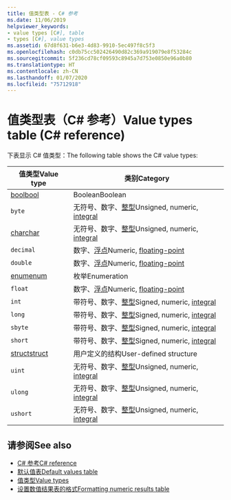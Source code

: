 ```yaml
---
title: 值类型表 - C# 参考
ms.date: 11/06/2019
helpviewer_keywords:
- value types [C#], table
- types [C#], value types
ms.assetid: 67d8f631-b6e3-4d83-9910-5ec497f8c5f3
ms.openlocfilehash: c0db75cc502426490d82c369a919079e8f53284c
ms.sourcegitcommit: 5f236cd78cf09593c8945a7d753e0850e96a0b80
ms.translationtype: HT
ms.contentlocale: zh-CN
ms.lasthandoff: 01/07/2020
ms.locfileid: "75712918"
---
```

# <a name="value-types-table-c-reference"></a><span data-ttu-id="4ea28-102">值类型表（C# 参考）</span><span class="sxs-lookup"><span data-stu-id="4ea28-102">Value types table (C# reference)</span></span>

<span data-ttu-id="4ea28-103">下表显示 C# 值类型：</span><span class="sxs-lookup"><span data-stu-id="4ea28-103">The following table shows the C# value types:</span></span>

|<span data-ttu-id="4ea28-104">值类型</span><span class="sxs-lookup"><span data-stu-id="4ea28-104">Value type</span></span>|<span data-ttu-id="4ea28-105">类别</span><span class="sxs-lookup"><span data-stu-id="4ea28-105">Category</span></span>|
|----------------|--------------|
|[<span data-ttu-id="4ea28-106">bool</span><span class="sxs-lookup"><span data-stu-id="4ea28-106">bool</span></span>](../builtin-types/bool.md)|<span data-ttu-id="4ea28-107">Boolean</span><span class="sxs-lookup"><span data-stu-id="4ea28-107">Boolean</span></span>|
|`byte`|<span data-ttu-id="4ea28-108">无符号、数字、[整型](../builtin-types/integral-numeric-types.md)</span><span class="sxs-lookup"><span data-stu-id="4ea28-108">Unsigned, numeric, [integral](../builtin-types/integral-numeric-types.md)</span></span>|
|[<span data-ttu-id="4ea28-109">char</span><span class="sxs-lookup"><span data-stu-id="4ea28-109">char</span></span>](../builtin-types/char.md)|<span data-ttu-id="4ea28-110">无符号、数字、[整型](../builtin-types/integral-numeric-types.md)</span><span class="sxs-lookup"><span data-stu-id="4ea28-110">Unsigned, numeric, [integral](../builtin-types/integral-numeric-types.md)</span></span>|
|`decimal`|<span data-ttu-id="4ea28-111">数字、[浮点](../builtin-types/floating-point-numeric-types.md)</span><span class="sxs-lookup"><span data-stu-id="4ea28-111">Numeric, [floating-point](../builtin-types/floating-point-numeric-types.md)</span></span>|
|`double`|<span data-ttu-id="4ea28-112">数字、[浮点](../builtin-types/floating-point-numeric-types.md)</span><span class="sxs-lookup"><span data-stu-id="4ea28-112">Numeric, [floating-point](../builtin-types/floating-point-numeric-types.md)</span></span>|
|[<span data-ttu-id="4ea28-113">enum</span><span class="sxs-lookup"><span data-stu-id="4ea28-113">enum</span></span>](../builtin-types/enum.md)|<span data-ttu-id="4ea28-114">枚举</span><span class="sxs-lookup"><span data-stu-id="4ea28-114">Enumeration</span></span>|
|`float`|<span data-ttu-id="4ea28-115">数字、[浮点](../builtin-types/floating-point-numeric-types.md)</span><span class="sxs-lookup"><span data-stu-id="4ea28-115">Numeric, [floating-point](../builtin-types/floating-point-numeric-types.md)</span></span>|
|`int`|<span data-ttu-id="4ea28-116">带符号、数字、[整型](../builtin-types/integral-numeric-types.md)</span><span class="sxs-lookup"><span data-stu-id="4ea28-116">Signed, numeric, [integral](../builtin-types/integral-numeric-types.md)</span></span>|
|`long`|<span data-ttu-id="4ea28-117">带符号、数字、[整型](../builtin-types/integral-numeric-types.md)</span><span class="sxs-lookup"><span data-stu-id="4ea28-117">Signed, numeric, [integral](../builtin-types/integral-numeric-types.md)</span></span>|
|`sbyte`|<span data-ttu-id="4ea28-118">带符号、数字、[整型](../builtin-types/integral-numeric-types.md)</span><span class="sxs-lookup"><span data-stu-id="4ea28-118">Signed, numeric, [integral](../builtin-types/integral-numeric-types.md)</span></span>|
|`short`|<span data-ttu-id="4ea28-119">带符号、数字、[整型](../builtin-types/integral-numeric-types.md)</span><span class="sxs-lookup"><span data-stu-id="4ea28-119">Signed, numeric, [integral](../builtin-types/integral-numeric-types.md)</span></span>|
|[<span data-ttu-id="4ea28-120">struct</span><span class="sxs-lookup"><span data-stu-id="4ea28-120">struct</span></span>](struct.md)|<span data-ttu-id="4ea28-121">用户定义的结构</span><span class="sxs-lookup"><span data-stu-id="4ea28-121">User-defined structure</span></span>|
|`uint`|<span data-ttu-id="4ea28-122">无符号、数字、[整型](../builtin-types/integral-numeric-types.md)</span><span class="sxs-lookup"><span data-stu-id="4ea28-122">Unsigned, numeric, [integral](../builtin-types/integral-numeric-types.md)</span></span>|
|`ulong`|<span data-ttu-id="4ea28-123">无符号、数字、[整型](../builtin-types/integral-numeric-types.md)</span><span class="sxs-lookup"><span data-stu-id="4ea28-123">Unsigned, numeric, [integral](../builtin-types/integral-numeric-types.md)</span></span>|
|`ushort`|<span data-ttu-id="4ea28-124">无符号、数字、[整型](../builtin-types/integral-numeric-types.md)</span><span class="sxs-lookup"><span data-stu-id="4ea28-124">Unsigned, numeric, [integral](../builtin-types/integral-numeric-types.md)</span></span>|

## <a name="see-also"></a><span data-ttu-id="4ea28-125">请参阅</span><span class="sxs-lookup"><span data-stu-id="4ea28-125">See also</span></span>

- [<span data-ttu-id="4ea28-126">C# 参考</span><span class="sxs-lookup"><span data-stu-id="4ea28-126">C# reference</span></span>](../index.md)
- [<span data-ttu-id="4ea28-127">默认值表</span><span class="sxs-lookup"><span data-stu-id="4ea28-127">Default values table</span></span>](default-values-table.md)
- [<span data-ttu-id="4ea28-128">值类型</span><span class="sxs-lookup"><span data-stu-id="4ea28-128">Value types</span></span>](value-types.md)
- [<span data-ttu-id="4ea28-129">设置数值结果表的格式</span><span class="sxs-lookup"><span data-stu-id="4ea28-129">Formatting numeric results table</span></span>](formatting-numeric-results-table.md)
